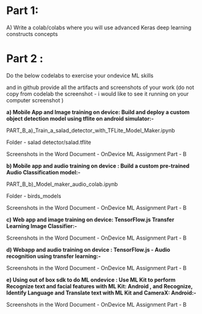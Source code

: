 # Part 1: 

A) Write a colab/colabs where you will use advanced Keras deep learning constructs concepts





# Part 2 : 

Do the below codelabs to exercise your ondevice ML skills

and in github provide all the artifacts and screenshots of your work (do not copy from codelab the screenshot - i would like to see it running on your computer screenshot )

**a) Mobile App and Image training on device: Build and deploy a custom object detection model using tflite on android simulator:-**

PART_B_a)_Train_a_salad_detector_with_TFLite_Model_Maker.ipynb

Folder - salad detector/salad.tflite

Screenshots in the Word Document - OnDevice ML Assignment Part - B

**b) Mobile app and audio training on device : Build a custom pre-trained Audio Classification model:-**

PART_B_b)_Model_maker_audio_colab.ipynb

Folder - birds_models

Screenshots in the Word Document - OnDevice ML Assignment Part - B

**c) Web app and image training on device: TensorFlow.js Transfer Learning Image Classifier:-**

Screenshots in the Word Document - OnDevice ML Assignment Part - B

**d) Webapp and audio training on device : TensorFlow.js - Audio recognition using transfer learning:-**

Screenshots in the Word Document - OnDevice ML Assignment Part - B

**e) Using out of box sdk to do ML ondevice : Use ML Kit to perform Recognize text and facial features with ML Kit: Android , and Recognize, Identify Language and Translate text with ML Kit and CameraX: Android:-**

Screenshots in the Word Document - OnDevice ML Assignment Part - B

